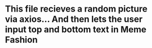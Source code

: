 # This file recieves a random picture via axios... And then lets the user input top and bottom text in Meme Fashion
